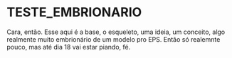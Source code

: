 # TESTE_EMBRIONARIO
Cara, então. Esse aqui é a base, o esqueleto, uma ideia, um conceito, algo realmente muito embrionário de um modelo pro EPS. Então só realemnte pouco, mas até dia 18 vai estar piando, fé.
